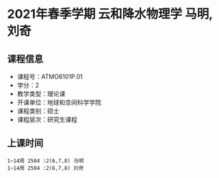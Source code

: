 # 2021年春季学期 云和降水物理学 马明, 刘奇






## 课程信息

- 课程号：ATMO6101P.01
- 学分：2
- 教学类型：理论课
- 开课单位：地球和空间科学学院
- 课程类别：硕士
- 课程层次：研究生课程

## 上课时间

```
1~14周 2504 :2(6,7,8) 马明
1~14周 2504 :2(6,7,8) 刘奇
```

